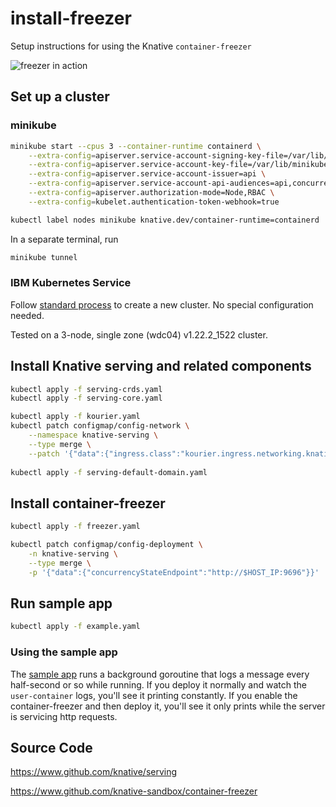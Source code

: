 # install-freezer

Setup instructions for using the Knative `container-freezer`

![freezer in action](demo/freezer-in-action.gif)

## Set up a cluster

### minikube

``` bash
minikube start --cpus 3 --container-runtime containerd \
    --extra-config=apiserver.service-account-signing-key-file=/var/lib/minikube/certs/sa.key \
    --extra-config=apiserver.service-account-key-file=/var/lib/minikube/certs/sa.pub \
    --extra-config=apiserver.service-account-issuer=api \
    --extra-config=apiserver.service-account-api-audiences=api,concurrency-state-hook \
    --extra-config=apiserver.authorization-mode=Node,RBAC \
    --extra-config=kubelet.authentication-token-webhook=true

kubectl label nodes minikube knative.dev/container-runtime=containerd
```

In a separate terminal, run

``` bash
minikube tunnel
```

### IBM Kubernetes Service

Follow [standard process](https://cloud.ibm.com/docs/containers?topic=containers-clusters) to create a new cluster. No special configuration needed.

Tested on a 3-node, single zone (wdc04) v1.22.2_1522 cluster.

## Install Knative serving and related components

``` bash
kubectl apply -f serving-crds.yaml
kubectl apply -f serving-core.yaml

kubectl apply -f kourier.yaml
kubectl patch configmap/config-network \
    --namespace knative-serving \
    --type merge \
    --patch '{"data":{"ingress.class":"kourier.ingress.networking.knative.dev"}}'
  
kubectl apply -f serving-default-domain.yaml
```

## Install container-freezer

``` bash
kubectl apply -f freezer.yaml

kubectl patch configmap/config-deployment \
    -n knative-serving \
    --type merge \
    -p '{"data":{"concurrencyStateEndpoint":"http://$HOST_IP:9696"}}'
```

 
## Run sample app

``` bash
kubectl apply -f example.yaml
```

### Using the sample app

The [sample app](example.yaml) runs a background goroutine that logs a message every half-second or so while running. If you deploy it normally and watch the `user-container` logs, you'll see it printing constantly. If you enable the container-freezer and then deploy it, you'll see it only prints while the server is servicing http requests.

## Source Code

https://www.github.com/knative/serving

https://www.github.com/knative-sandbox/container-freezer

